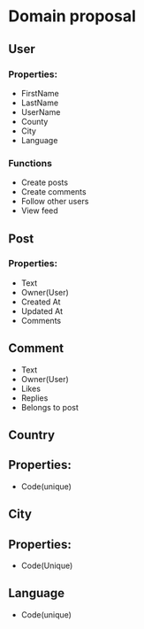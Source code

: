 # Domain proposal

## User

### Properties:
- FirstName
- LastName
- UserName
- County
- City
- Language

### Functions
- Create posts
- Create comments
- Follow other users
- View feed

## Post

### Properties:
- Text
- Owner(User)
- Created At
- Updated At
- Comments

## Comment
- Text
- Owner(User)
- Likes
- Replies
- Belongs to post


## Country

## Properties:

- Code(unique)

## City

## Properties:

- Code(Unique)

## Language

- Code(unique)